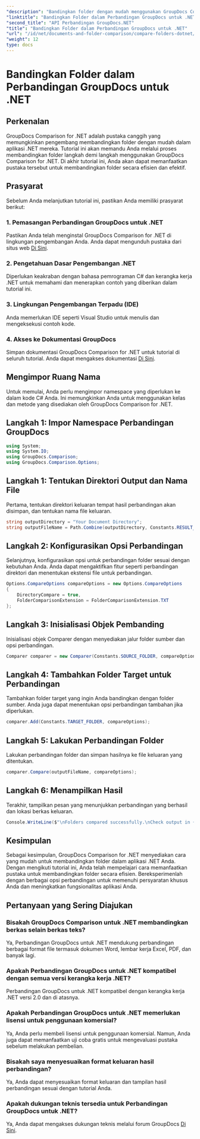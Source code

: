 ```yaml
---
"description": "Bandingkan folder dengan mudah menggunakan GroupDocs Comparison untuk .NET. Ikuti langkah demi langkah kami untuk perbandingan folder yang efisien. Tingkatkan aplikasi .NET Anda."
"linktitle": "Bandingkan Folder dalam Perbandingan GroupDocs untuk .NET"
"second_title": "API Perbandingan GroupDocs.NET"
"title": "Bandingkan Folder dalam Perbandingan GroupDocs untuk .NET"
"url": "/id/net/documents-and-folder-comparison/compare-folders-dotnet/"
"weight": 12
type: docs
---
```

# Bandingkan Folder dalam Perbandingan GroupDocs untuk .NET

## Perkenalan
GroupDocs Comparison for .NET adalah pustaka canggih yang memungkinkan pengembang membandingkan folder dengan mudah dalam aplikasi .NET mereka. Tutorial ini akan memandu Anda melalui proses membandingkan folder langkah demi langkah menggunakan GroupDocs Comparison for .NET. Di akhir tutorial ini, Anda akan dapat memanfaatkan pustaka tersebut untuk membandingkan folder secara efisien dan efektif.
## Prasyarat
Sebelum Anda melanjutkan tutorial ini, pastikan Anda memiliki prasyarat berikut:
### 1. Pemasangan Perbandingan GroupDocs untuk .NET
Pastikan Anda telah menginstal GroupDocs Comparison for .NET di lingkungan pengembangan Anda. Anda dapat mengunduh pustaka dari situs web [Di Sini](https://releases.groupdocs.com/comparison/net/).
### 2. Pengetahuan Dasar Pengembangan .NET
Diperlukan keakraban dengan bahasa pemrograman C# dan kerangka kerja .NET untuk memahami dan menerapkan contoh yang diberikan dalam tutorial ini.
### 3. Lingkungan Pengembangan Terpadu (IDE)
Anda memerlukan IDE seperti Visual Studio untuk menulis dan mengeksekusi contoh kode.
### 4. Akses ke Dokumentasi GroupDocs
Simpan dokumentasi GroupDocs Comparison for .NET untuk tutorial di seluruh tutorial. Anda dapat mengakses dokumentasi [Di Sini](https://tutorials.groupdocs.com/comparison/net/).

## Mengimpor Ruang Nama
Untuk memulai, Anda perlu mengimpor namespace yang diperlukan ke dalam kode C# Anda. Ini memungkinkan Anda untuk menggunakan kelas dan metode yang disediakan oleh GroupDocs Comparison for .NET.
## Langkah 1: Impor Namespace Perbandingan GroupDocs
```csharp
using System;
using System.IO;
using GroupDocs.Comparison;
using GroupDocs.Comparison.Options;
```

## Langkah 1: Tentukan Direktori Output dan Nama File
Pertama, tentukan direktori keluaran tempat hasil perbandingan akan disimpan, dan tentukan nama file keluaran.
```csharp
string outputDirectory = "Your Document Directory";
string outputFileName = Path.Combine(outputDirectory, Constants.RESULT_FOLDER);
```
## Langkah 2: Konfigurasikan Opsi Perbandingan
Selanjutnya, konfigurasikan opsi untuk perbandingan folder sesuai dengan kebutuhan Anda. Anda dapat mengaktifkan fitur seperti perbandingan direktori dan menentukan ekstensi file untuk perbandingan.
```csharp
Options.CompareOptions compareOptions = new Options.CompareOptions
{
    DirectoryCompare = true,
    FolderComparisonExtension = FolderComparisonExtension.TXT
};
```
## Langkah 3: Inisialisasi Objek Pembanding
Inisialisasi objek Comparer dengan menyediakan jalur folder sumber dan opsi perbandingan.
```csharp
Comparer comparer = new Comparer(Constants.SOURCE_FOLDER, compareOptions);
```
## Langkah 4: Tambahkan Folder Target untuk Perbandingan
Tambahkan folder target yang ingin Anda bandingkan dengan folder sumber. Anda juga dapat menentukan opsi perbandingan tambahan jika diperlukan.
```csharp
comparer.Add(Constants.TARGET_FOLDER, compareOptions);
```
## Langkah 5: Lakukan Perbandingan Folder
Lakukan perbandingan folder dan simpan hasilnya ke file keluaran yang ditentukan.
```csharp
comparer.Compare(outputFileName, compareOptions);
```
## Langkah 6: Menampilkan Hasil
Terakhir, tampilkan pesan yang menunjukkan perbandingan yang berhasil dan lokasi berkas keluaran.
```csharp
Console.WriteLine($"\nFolders compared successfully.\nCheck output in {Directory.GetCurrentDirectory()}.");
```

## Kesimpulan
Sebagai kesimpulan, GroupDocs Comparison for .NET menyediakan cara yang mudah untuk membandingkan folder dalam aplikasi .NET Anda. Dengan mengikuti tutorial ini, Anda telah mempelajari cara memanfaatkan pustaka untuk membandingkan folder secara efisien. Bereksperimenlah dengan berbagai opsi perbandingan untuk memenuhi persyaratan khusus Anda dan meningkatkan fungsionalitas aplikasi Anda.
## Pertanyaan yang Sering Diajukan
### Bisakah GroupDocs Comparison untuk .NET membandingkan berkas selain berkas teks?
Ya, Perbandingan GroupDocs untuk .NET mendukung perbandingan berbagai format file termasuk dokumen Word, lembar kerja Excel, PDF, dan banyak lagi.
### Apakah Perbandingan GroupDocs untuk .NET kompatibel dengan semua versi kerangka kerja .NET?
Perbandingan GroupDocs untuk .NET kompatibel dengan kerangka kerja .NET versi 2.0 dan di atasnya.
### Apakah Perbandingan GroupDocs untuk .NET memerlukan lisensi untuk penggunaan komersial?
Ya, Anda perlu membeli lisensi untuk penggunaan komersial. Namun, Anda juga dapat memanfaatkan uji coba gratis untuk mengevaluasi pustaka sebelum melakukan pembelian.
### Bisakah saya menyesuaikan format keluaran hasil perbandingan?
Ya, Anda dapat menyesuaikan format keluaran dan tampilan hasil perbandingan sesuai dengan tutorial Anda.
### Apakah dukungan teknis tersedia untuk Perbandingan GroupDocs untuk .NET?
Ya, Anda dapat mengakses dukungan teknis melalui forum GroupDocs [Di Sini](https://forum.groupdocs.com/c/comparison/12).
